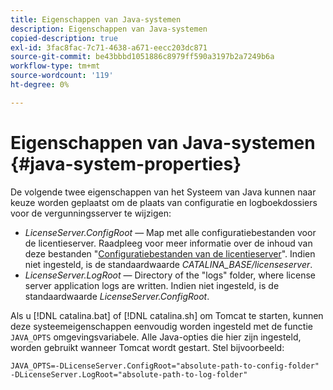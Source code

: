 ```yaml
---
title: Eigenschappen van Java-systemen
description: Eigenschappen van Java-systemen
copied-description: true
exl-id: 3fac8fac-7c71-4638-a671-eecc203dc871
source-git-commit: be43bbbd1051886c8979ff590a3197b2a7249b6a
workflow-type: tm+mt
source-wordcount: '119'
ht-degree: 0%

---
```


# Eigenschappen van Java-systemen {#java-system-properties}

De volgende twee eigenschappen van het Systeem van Java kunnen naar keuze worden geplaatst om de plaats van configuratie en logboekdossiers voor de vergunningsserver te wijzigen:

* *LicenseServer.ConfigRoot* — Map met alle configuratiebestanden voor de licentieserver. Raadpleeg voor meer informatie over de inhoud van deze bestanden &quot;[Configuratiebestanden van de licentieserver](../../aaxs-protected-streaming/aaxs-license-server-config-files/aaxs-configuration-directory-structure.md)&quot;. Indien niet ingesteld, is de standaardwaarde *CATALINA_BASE/licenseserver*.
* *LicenseServer.LogRoot* — Directory of the &quot;logs&quot; folder, where license server application logs are written. Indien niet ingesteld, is de standaardwaarde *LicenseServer.ConfigRoot*.

Als u [!DNL catalina.bat] of [!DNL catalina.sh] om Tomcat te starten, kunnen deze systeemeigenschappen eenvoudig worden ingesteld met de functie `JAVA_OPTS` omgevingsvariabele. Alle Java-opties die hier zijn ingesteld, worden gebruikt wanneer Tomcat wordt gestart. Stel bijvoorbeeld:

```
JAVA_OPTS=-DLicenseServer.ConfigRoot="absolute-path-to-config-folder" -DLicenseServer.LogRoot="absolute-path-to-log-folder"
```
